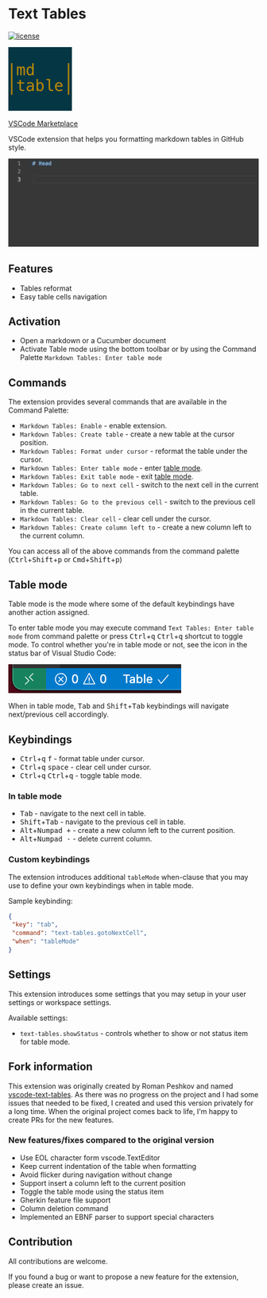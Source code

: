 # Text Tables

[![license][license-badge]][LICENSE]

![Text tables](icons/icon.png)

[VSCode Marketplace](https://marketplace.visualstudio.com/items?itemName=pharndt.vscode-markdown-table)

VSCode extension that helps you formatting markdown tables in GitHub style.

![Sample](doc/sample.gif)

## Features

- Tables reformat
- Easy table cells navigation

## Activation

- Open a markdown or a Cucumber document
- Activate Table mode using the bottom toolbar or by using the Command Palette `Markdown Tables: Enter table mode`

## Commands

The extension provides several commands that are available in the Command Palette:

- `Markdown Tables: Enable` - enable extension.
- `Markdown Tables: Create table` - create a new table at the cursor position.
- `Markdown Tables: Format under cursor` - reformat the table under the cursor.
- `Markdown Tables: Enter table mode` - enter [table mode](#table-mode).
- `Markdown Tables: Exit table mode` - exit [table mode](#table-mode).
- `Markdown Tables: Go to next cell` - switch to the next cell in the current table.
- `Markdown Tables: Go to the previous cell` - switch to the previous cell in the current table.
- `Markdown Tables: Clear cell` - clear cell under the cursor.
- `Markdown Tables: Create column left to` - create a new column left to the current column.

You can access all of the above commands from the command palette (<kbd>Ctrl</kbd>+<kbd>Shift</kbd>+<kbd>p</kbd> or <kbd>Cmd</kbd>+<kbd>Shift</kbd>+<kbd>p</kbd>)

## Table mode

Table mode is the mode where some of the default keybindings have another action assigned.

To enter table mode you may execute command `Text Tables: Enter table mode` from command palette or press <kbd>Ctrl</kbd>+<kbd>q</kbd> <kbd>Ctrl</kbd>+<kbd>q</kbd> shortcut to toggle mode. To control whether you're in table mode or not, see the icon in the status bar of Visual Studio Code:

![Table mode status](doc/table-mode-status.png)

When in table mode, <kbd>Tab</kbd> and <kbd>Shift</kbd>+<kbd>Tab</kbd> keybindings will navigate next/previous cell accordingly.

## Keybindings

- <kbd>Ctrl</kbd>+<kbd>q</kbd> <kbd>f</kbd> - format table under cursor.
- <kbd>Ctrl</kbd>+<kbd>q</kbd> <kbd>space</kbd> - clear cell under cursor.
- <kbd>Ctrl</kbd>+<kbd>q</kbd> <kbd>Ctrl</kbd>+<kbd>q</kbd> - toggle table mode.

### In table mode

- <kbd>Tab</kbd> - navigate to the next cell in table.
- <kbd>Shift</kbd>+<kbd>Tab</kbd> - navigate to the previous cell in table.
- <kbd>Alt</kbd>+<kbd>Numpad +</kbd> - create a new column left to the current position.
- <kbd>Alt</kbd>+<kbd>Numpad -</kbd> - delete current column.

### Custom keybindings

The extension introduces additional `tableMode` when-clause that you may use to define your own keybindings when in table mode.

Sample keybinding:

```json
{
 "key": "tab",
 "command": "text-tables.gotoNextCell",
 "when": "tableMode"
}
```

## Settings

This extension introduces some settings that you may setup in your user settings or workspace settings.

Available settings:

- `text-tables.showStatus` - controls whether to show or not status item for table mode.

## Fork information
This extension was originally created by Roman Peshkov and named [vscode-text-tables](https://github.com/rpeshkov/vscode-text-tables).
As there was no progress on the project and I had some issues that needed to be fixed, I created and used this version
privately for a long time. When the original project comes back to life, I'm happy to create PRs for the new features.

### New features/fixes compared to the original version

- Use EOL character form vscode.TextEditor
- Keep current indentation of the table when formatting
- Avoid flicker during navigation without change
- Support insert a column left to the current position
- Toggle the table mode using the status item
- Gherkin feature file support
- Column deletion command
- Implemented an EBNF parser to support special characters

## Contribution

All contributions are welcome.

If you found a bug or want to propose a new feature for the extension, please create an issue.

[LICENSE]: ./LICENSE
[license-badge]: https://img.shields.io/badge/license-MIT-blue.svg
